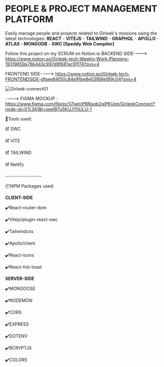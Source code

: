 # PEOPLE & PROJECT MANAGEMENT PLATFORM
Easily manage people and projects related to Girleek's missions using the latest technologies: **REACT** - **VITEJS** - **TAILWIND** - **GRAPHQL** -  **APOLLO** - **ATLAS - MONGODB** - **SWC [Speddy Web Compiler]** 

Follow this project on my SCRUM on Notion.io BACKEND SIDE----> https://www.notion.so/Girleek-tech-Weekly-Work-Planning-19319659a76b443c997d9f681ac91f74?pvs=4

FRONTEND SIDE----> https://www.notion.so/Girleek-tech-FRONTENDSIDE-dfaee84f50c84e91be8e03f68e189c04?pvs=4

![Girleek-connect01](https://user-images.githubusercontent.com/98230162/218571019-f49563f5-8258-47eb-b68f-35e154e445b6.PNG)

----> FIGMA MOCKUP : https://www.figma.com/file/pc1i7iwtcPBNsqb2wPKUqn/GirleekConnect?node-id=0%3A1&t=xeelB7u5KUJYhULU-1


<p>🧰Tools used:</p>
<p>🗹 SWC</p>
<p>🗹 VITE</p>
<p>🗹 TAILWIND</p>
<p>🗹 Netlify</p>
<p>------------------</p>
<p>📦NPM Packages used:</p>

**CLIENT-SIDE**
<p>✔️React-router-dom</p>
<p>✔️Vitejs/plugin-react-swc</p>
<p>✔️Tailwindcss</p>
<p>✔️Apollo/client</p>
<p>✔️React-icons</p>
<p>✔️React-hot-toast</p>


**SERVER-SIDE**
<p>✔️MONGOOSE</p>
<p>✔️NODEMON</p>
<p>✔️CORS</p>
<p>✔️EXPRESS</p>
<p>✔️DOTENV</p>
<p>✔️BCRYPTJS</p>
<p>✔️COLORS</p>
